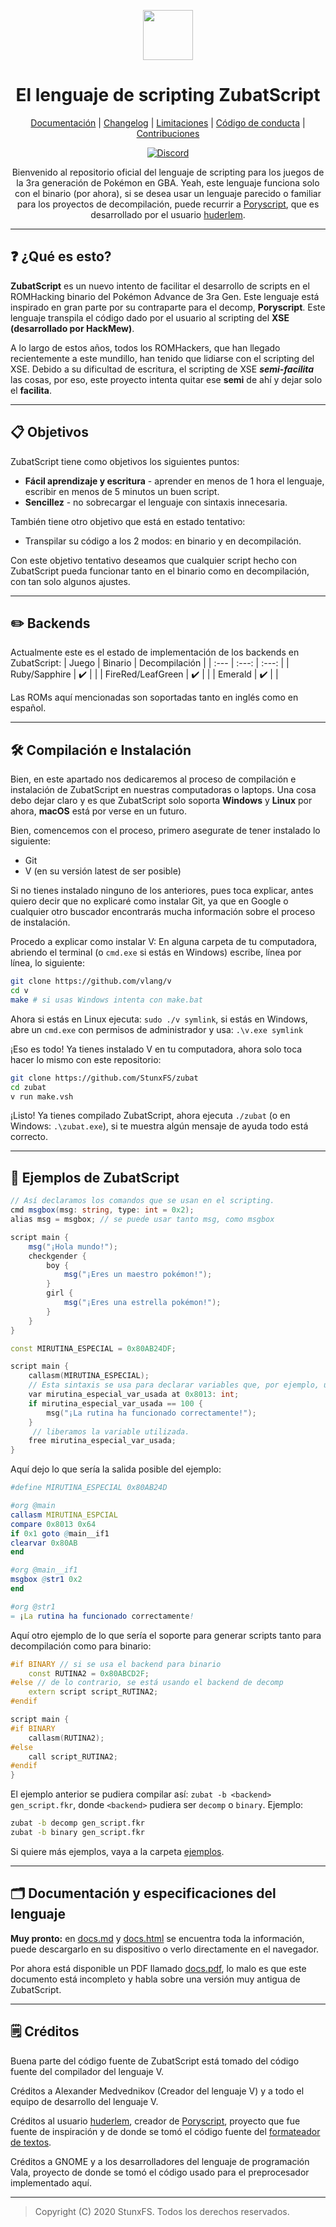 <div align="center">

<p>
    <img width="80" src="https://github.com/StunxFS/zubatscript/blob/master/logo.png?raw=true">
</p>

<!--- ![ZubatScript's logo](logo.png) --->

<h1>El lenguaje de scripting ZubatScript</h1>

[Documentación](/docs/docs.pdf) |
[Changelog](CHANGELOG.md) |
[Limitaciones](LIMITACIONES.md) |
[Código de conducta](CODE_OF_CONDUCT.md) |
[Contribuciones](CONTRIBUTING.md)

[![Discord][DiscordBadge]][DiscordUrl]

Bienvenido al repositorio oficial del lenguaje de scripting para los juegos de la 3ra generación de Pokémon en GBA. Yeah, este lenguaje funciona solo con el binario (por ahora), si se desea usar un lenguaje parecido o familiar para los proyectos de decompilación, puede recurrir a [Poryscript](https://github.com/huderlem/poryscript), que es desarrollado por el usuario [huderlem](https://github.com/huderlem).

</div>

* * *

## :question: ¿Qué es esto?

**ZubatScript** es un nuevo intento de facilitar el desarrollo de scripts en el ROMHacking binario del Pokémon Advance de 3ra Gen. Este lenguaje está inspirado en gran parte por su contraparte para el decomp, **Poryscript**. Este lenguaje transpila el código dado por el usuario al scripting del **XSE (desarrollado por HackMew)**.

A lo largo de estos años, todos los ROMHackers, que han llegado recientemente a este mundillo, han tenido que lidiarse con el scripting del XSE. Debido a su dificultad de escritura, el scripting de XSE ***semi-facilita*** las cosas, por eso, este proyecto intenta quitar ese **semi** de ahí y dejar solo el **facilita**.

* * *

## :clipboard: Objetivos

ZubatScript tiene como objetivos los siguientes puntos:

* **Fácil aprendizaje y escritura** - aprender en menos de 1 hora el lenguaje, escribir en menos de 5 minutos un buen script.
* **Sencillez** - no sobrecargar el lenguaje con sintaxis innecesaria.

También tiene otro objetivo que está en estado tentativo:

* Transpilar su código a los 2 modos: en binario y en decompilación.

Con este objetivo tentativo deseamos que cualquier script hecho con ZubatScript pueda funcionar tanto en el binario como en decompilación, con tan solo algunos ajustes.

* * *

## :pencil2: Backends

<!-- :heavy_check_mark: = check | :x: = equis -->

Actualmente este es el estado de implementación de los backends en ZubatScript:
| Juego             | Binario              | Decompilación |
| :---              | :---:                | :---:         |
| Ruby/Sapphire     |  :heavy_check_mark:  |               |
| FireRed/LeafGreen |  :heavy_check_mark:  |               |
| Emerald           |  :heavy_check_mark:  |               |

Las ROMs aquí mencionadas son soportadas tanto en inglés como en español.

* * *

## :hammer_and_wrench: Compilación e Instalación

Bien, en este apartado nos dedicaremos al proceso de compilación e instalación de ZubatScript en nuestras computadoras o laptops. Una cosa debo dejar claro y es que ZubatScript solo soporta **Windows** y **Linux** por ahora, **macOS** está por verse en un futuro.

Bien, comencemos con el proceso, primero asegurate de tener instalado lo siguiente:

* Git
* V (en su versión latest de ser posible)

Si no tienes instalado ninguno de los anteriores, pues toca explicar, antes quiero decir que no explicaré como instalar Git, ya que en Google o cualquier otro buscador encontrarás mucha información sobre el proceso de instalación.

Procedo a explicar como instalar V: En alguna carpeta de tu computadora, abriendo el terminal (o ``cmd.exe`` si estás en Windows) escribe, línea por línea, lo siguiente:

```bash
git clone https://github.com/vlang/v
cd v
make # si usas Windows intenta con make.bat
```

Ahora si estás en Linux ejecuta: ``sudo ./v symlink``, si estás en Windows, abre un `cmd.exe` con permisos de administrador y usa: ``.\v.exe symlink``

¡Eso es todo! Ya tienes instalado V en tu computadora, ahora solo toca hacer lo mismo con este repositorio:

```bash
git clone https://github.com/StunxFS/zubat
cd zubat
v run make.vsh
```

¡Listo! Ya tienes compilado ZubatScript, ahora ejecuta ``./zubat`` (o en Windows: ``.\zubat.exe``), si te muestra algún mensaje de ayuda todo está correcto.

* * *

## :blue_book: Ejemplos de ZubatScript

```cs
// Así declaramos los comandos que se usan en el scripting.
cmd msgbox(msg: string, type: int = 0x2);
alias msg = msgbox; // se puede usar tanto msg, como msgbox
```

```cs
script main {
    msg("¡Hola mundo!");
    checkgender {
        boy {
            msg("¡Eres un maestro pokémon!");
        }
        girl {
            msg("¡Eres una estrella pokémon!");
        }
    }
}
```

```cpp
const MIRUTINA_ESPECIAL = 0x80AB24DF;

script main {
    callasm(MIRUTINA_ESPECIAL);
    // Esta sintaxis se usa para declarar variables que, por ejemplo, una rutina utiliza.
    var mirutina_especial_var_usada at 0x8013: int;
    if mirutina_especial_var_usada == 100 {
        msg("¡La rutina ha funcionado correctamente!");
    }
     // liberamos la variable utilizada.
    free mirutina_especial_var_usada;
}
```

Aquí dejo lo que sería la salida posible del ejemplo:

```nim
#define MIRUTINA_ESPECIAL 0x80AB24D

#org @main
callasm MIRUTINA_ESPCIAL
compare 0x8013 0x64
if 0x1 goto @main__if1
clearvar 0x80AB
end

#org @main__if1
msgbox @str1 0x2
end

#org @str1
= ¡La rutina ha funcionado correctamente!
```

Aquí otro ejemplo de lo que sería el soporte para generar scripts tanto para decompilación como para binario:

```c++
#if BINARY // si se usa el backend para binario
    const RUTINA2 = 0x80ABCD2F;
#else // de lo contrario, se está usando el backend de decomp
    extern script script_RUTINA2;
#endif

script main {
#if BINARY
    callasm(RUTINA2);
#else
    call script_RUTINA2;
#endif
}
```

El ejemplo anterior se pudiera compilar así: ``zubat -b <backend> gen_script.fkr``, donde ``<backend>`` pudiera ser ``decomp`` o ``binary``. Ejemplo:

```bash
zubat -b decomp gen_script.fkr
zubat -b binary gen_script.fkr
```

Si quiere más ejemplos, vaya a la carpeta [ejemplos](/ejemplos/).

* * *

## :card_index_dividers: Documentación y especificaciones del lenguaje

**Muy pronto:** en [docs.md](docs/docs.md) y [docs.html](docs/docs.html) se encuentra toda la información, puede descargarlo en su dispositivo o verlo directamente en el navegador.

Por ahora está disponible un PDF llamado [docs.pdf](docs/docs.pdf), lo malo es que este documento está incompleto y habla sobre una versión muy antigua de ZubatScript.

* * *

## :spiral_notepad: Créditos

Buena parte del código fuente de ZubatScript está tomado del código fuente del compilador del lenguaje V.

Créditos a Alexander Medvednikov (Creador del lenguaje V) y a todo el equipo de desarrollo del lenguaje V.

Créditos al usuario [huderlem](https://github.com/huderlem/), creador de [Poryscript](https://github.com/huderlem/poryscript), proyecto que fue fuente de inspiración y de donde se tomó el código fuente del [formateador de textos](zubat/gen/binary/fmtttext.v).

Créditos a GNOME y a los desarrolladores del lenguaje de programación Vala, proyecto de donde se tomó el código usado para el preprocesador implementado aquí.

* * *

> Copyright (C) 2020 StunxFS. Todos los derechos reservados.

<!--- Utilidades --->
[DiscordBadge]: https://img.shields.io/discord/779007353185239070?label=Discord&logo=Discord&logoColor=white
[DiscordUrl]: https://discord.gg/pnvcap7WYT
